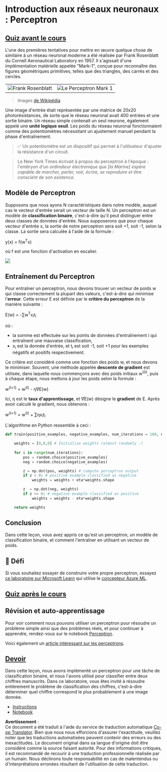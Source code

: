 <!--
CO_OP_TRANSLATOR_METADATA:
{
  "original_hash": "0c37770bba4fff3c71dc00eb261ee61b",
  "translation_date": "2025-08-24T20:56:40+00:00",
  "source_file": "lessons/3-NeuralNetworks/03-Perceptron/README.md",
  "language_code": "fr"
}
-->
# Introduction aux réseaux neuronaux : Perceptron

## [Quiz avant le cours](https://ff-quizzes.netlify.app/en/ai/quiz/5)

L'une des premières tentatives pour mettre en œuvre quelque chose de similaire à un réseau neuronal moderne a été réalisée par Frank Rosenblatt du Cornell Aeronautical Laboratory en 1957. Il s'agissait d'une implémentation matérielle appelée "Mark-1", conçue pour reconnaître des figures géométriques primitives, telles que des triangles, des carrés et des cercles.

|      |      |
|--------------|-----------|
|<img src='images/Rosenblatt-wikipedia.jpg' alt='Frank Rosenblatt'/> | <img src='images/Mark_I_perceptron_wikipedia.jpg' alt='Le Perceptron Mark 1' />|

> Images [de Wikipédia](https://en.wikipedia.org/wiki/Perceptron)

Une image d'entrée était représentée par une matrice de 20x20 photorésistances, de sorte que le réseau neuronal avait 400 entrées et une sortie binaire. Un réseau simple contenait un seul neurone, également appelé une **unité logique seuil**. Les poids du réseau neuronal fonctionnaient comme des potentiomètres nécessitant un ajustement manuel pendant la phase d'entraînement.

> ✅ Un potentiomètre est un dispositif qui permet à l'utilisateur d'ajuster la résistance d'un circuit.

> Le New York Times écrivait à propos du perceptron à l'époque : *l'embryon d'un ordinateur électronique que [la Marine] espère capable de marcher, parler, voir, écrire, se reproduire et être conscient de son existence.*

## Modèle de Perceptron

Supposons que nous ayons N caractéristiques dans notre modèle, auquel cas le vecteur d'entrée serait un vecteur de taille N. Un perceptron est un modèle de **classification binaire**, c'est-à-dire qu'il peut distinguer entre deux classes de données d'entrée. Nous supposerons que pour chaque vecteur d'entrée x, la sortie de notre perceptron sera soit +1, soit -1, selon la classe. La sortie sera calculée à l'aide de la formule :

y(x) = f(w<sup>T</sup>x)

où f est une fonction d'activation en escalier.

<!-- img src="http://www.sciweavers.org/tex2img.php?eq=f%28x%29%20%3D%20%5Cbegin%7Bcases%7D%0A%20%20%20%20%20%20%20%20%20%2B1%20%26%20x%20%5Cgeq%200%20%5C%5C%0A%20%20%20%20%20%20%20%20%20-1%20%26%20x%20%3C%200%0A%20%20%20%20%20%20%20%5Cend%7Bcases%7D%20%5C%5C%0A&bc=White&fc=Black&im=jpg&fs=12&ff=arev&edit=0" align="center" border="0" alt="f(x) = \begin{cases} +1 & x \geq 0 \\ -1 & x < 0 \end{cases} \\" width="154" height="50" / -->
<img src="images/activation-func.png"/>

## Entraînement du Perceptron

Pour entraîner un perceptron, nous devons trouver un vecteur de poids w qui classe correctement la plupart des valeurs, c'est-à-dire qui minimise l'**erreur**. Cette erreur E est définie par le **critère du perceptron** de la manière suivante :

E(w) = -∑w<sup>T</sup>x<sub>i</sub>t<sub>i</sub>

où :

* la somme est effectuée sur les points de données d'entraînement i qui entraînent une mauvaise classification,
* x<sub>i</sub> est la donnée d'entrée, et t<sub>i</sub> est soit -1, soit +1 pour les exemples négatifs et positifs respectivement.

Ce critère est considéré comme une fonction des poids w, et nous devons le minimiser. Souvent, une méthode appelée **descente de gradient** est utilisée, dans laquelle nous commençons avec des poids initiaux w<sup>(0)</sup>, puis à chaque étape, nous mettons à jour les poids selon la formule :

w<sup>(t+1)</sup> = w<sup>(t)</sup> - η∇E(w)

Ici, η est le **taux d'apprentissage**, et ∇E(w) désigne le **gradient** de E. Après avoir calculé le gradient, nous obtenons :

w<sup>(t+1)</sup> = w<sup>(t)</sup> + ∑ηx<sub>i</sub>t<sub>i</sub>

L'algorithme en Python ressemble à ceci :

```python
def train(positive_examples, negative_examples, num_iterations = 100, eta = 1):

    weights = [0,0,0] # Initialize weights (almost randomly :)
        
    for i in range(num_iterations):
        pos = random.choice(positive_examples)
        neg = random.choice(negative_examples)

        z = np.dot(pos, weights) # compute perceptron output
        if z < 0: # positive example classified as negative
            weights = weights + eta*weights.shape

        z  = np.dot(neg, weights)
        if z >= 0: # negative example classified as positive
            weights = weights - eta*weights.shape

    return weights
```

## Conclusion

Dans cette leçon, vous avez appris ce qu'est un perceptron, un modèle de classification binaire, et comment l'entraîner en utilisant un vecteur de poids.

## 🚀 Défi

Si vous souhaitez essayer de construire votre propre perceptron, essayez [ce laboratoire sur Microsoft Learn](https://docs.microsoft.com/en-us/azure/machine-learning/component-reference/two-class-averaged-perceptron?WT.mc_id=academic-77998-cacaste) qui utilise le [concepteur Azure ML](https://docs.microsoft.com/en-us/azure/machine-learning/concept-designer?WT.mc_id=academic-77998-cacaste).

## [Quiz après le cours](https://ff-quizzes.netlify.app/en/ai/quiz/6)

## Révision et auto-apprentissage

Pour voir comment nous pouvons utiliser un perceptron pour résoudre un problème simple ainsi que des problèmes réels, et pour continuer à apprendre, rendez-vous sur le notebook [Perceptron](../../../../../lessons/3-NeuralNetworks/03-Perceptron/Perceptron.ipynb).

Voici également un [article intéressant sur les perceptrons](https://towardsdatascience.com/what-is-a-perceptron-basics-of-neural-networks-c4cfea20c590).

## [Devoir](lab/README.md)

Dans cette leçon, nous avons implémenté un perceptron pour une tâche de classification binaire, et nous l'avons utilisé pour classifier entre deux chiffres manuscrits. Dans ce laboratoire, vous êtes invité à résoudre entièrement le problème de classification des chiffres, c'est-à-dire déterminer quel chiffre correspond le plus probablement à une image donnée.

* [Instructions](lab/README.md)
* [Notebook](../../../../../lessons/3-NeuralNetworks/03-Perceptron/lab/PerceptronMultiClass.ipynb)

**Avertissement** :  
Ce document a été traduit à l'aide du service de traduction automatique [Co-op Translator](https://github.com/Azure/co-op-translator). Bien que nous nous efforcions d'assurer l'exactitude, veuillez noter que les traductions automatisées peuvent contenir des erreurs ou des inexactitudes. Le document original dans sa langue d'origine doit être considéré comme la source faisant autorité. Pour des informations critiques, il est recommandé de recourir à une traduction professionnelle réalisée par un humain. Nous déclinons toute responsabilité en cas de malentendus ou d'interprétations erronées résultant de l'utilisation de cette traduction.